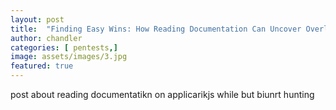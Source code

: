 ```yaml
---
layout: post
title:  "Finding Easy Wins: How Reading Documentation Can Uncover Overlooked Bugs in Bug Bounties"
author: chandler
categories: [ pentests,]
image: assets/images/3.jpg
featured: true
---
```


post about reading documentatikn on applicarikjs while but biunrt hunting